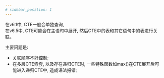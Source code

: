 ```yaml
---
# sidebar_position: 1
---
```


在v6.1中, CTE一般会单独查询,  
在v6.5中, CTE可能会在主语句中展开, 然后CTE中的表和其它语句中的表进行关联。  

主要问题是:
-   关联顺序不好控制;
-   在多层CTE嵌套, 以及存在递归CTE时, 一些特殊函数如max()在CTE展开后可能进入递归CTE中, 造成语法报错;




